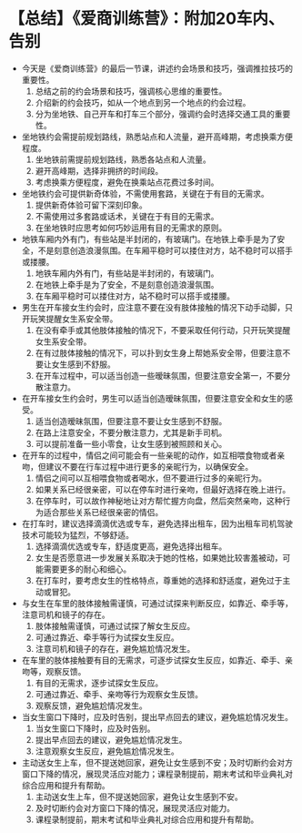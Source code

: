 # 【总结】《爱商训练营》：附加20车内、告别

-   今天是《爱商训练营》的最后一节课，讲述约会场景和技巧，强调推拉技巧的重要性。
    1.  总结之前的约会场景和技巧，强调核心思维的重要性。
    2.  介绍新的约会技巧，如从一个地点到另一个地点的约会过程。
    3.  分为坐地铁、自己开车和打车三个部分，强调约会时选择交通工具的重要性。
-   坐地铁约会需提前规划路线，熟悉站点和人流量，避开高峰期，考虑换乘方便程度。
    1.  坐地铁前需提前规划路线，熟悉各站点和人流量。
    2.  避开高峰期，选择非拥挤的时间段。
    3.  考虑换乘方便程度，避免在换乘站点花费过多时间。
-   坐地铁约会可提供新奇体验，不需使用套路，关键在于有目的无需求。
    1.  提供新奇体验可留下深刻印象。
    2.  不需使用过多套路或话术，关键在于有目的无需求。
    3.  在坐地铁时应思考如何巧妙运用有目的无需求的原则。
-   地铁车厢内外有门，有些站是半封闭的，有玻璃门。在地铁上牵手是为了安全，不是刻意创造浪漫氛围。在车厢平稳时可以搂住对方，站不稳时可以搭手或搂腰。
    1.  地铁车厢内外有门，有些站是半封闭的，有玻璃门。
    2.  在地铁上牵手是为了安全，不是刻意创造浪漫氛围。
    3.  在车厢平稳时可以搂住对方，站不稳时可以搭手或搂腰。
-   男生在开车接女生约会时，应注意不要在没有肢体接触的情况下动手动脚，只开玩笑提醒女生系安全带。
    1.  在没有牵手或其他肢体接触的情况下，不要采取任何行动，只开玩笑提醒女生系安全带。
    2.  在有过肢体接触的情况下，可以扑到女生身上帮她系安全带，但要注意不要让女生感到不舒服。
    3.  在开车过程中，可以适当创造一些暧昧氛围，但要注意安全第一，不要分散注意力。
-   在开车接女生约会时，男生可以适当创造暧昧氛围，但要注意安全和女生的感受。
    1.  适当创造暧昧氛围，但要注意不要让女生感到不舒服。
    2.  在路上注意安全，不要分散注意力，尤其是新手司机。
    3.  可以提前准备一些小零食，让女生感到被照顾和关心。
-   在开车的过程中，情侣之间可能会有一些亲昵的动作，如互相喂食物或者亲吻，但建议不要在行车过程中进行更多的亲昵行为，以确保安全。
    1.  情侣之间可以互相喂食物或者喝水，但不要进行过多的亲昵行为。
    2.  如果关系已经很亲密，可以在停车时进行亲吻，但最好选择在晚上进行。
    3.  在停车时，可以故作神秘地让对方帮忙握方向盘，然后突然亲吻，这种行为适合那些关系已经很亲密的情侣。
-   在打车时，建议选择滴滴优选或专车，避免选择出租车，因为出租车司机驾驶技术可能较为猛烈，不够舒适。
    1.  选择滴滴优选或专车，舒适度更高，避免选择出租车。
    2.  女生是否愿意进一步发展关系取决于她的性格，如果她比较害羞被动，可能需要更多的耐心和细心。
    3.  在打车时，要考虑女生的性格特点，尊重她的选择和舒适度，避免过于主动或冒犯。
-   与女生在车里的肢体接触需谨慎，可通过试探来判断反应，如靠近、牵手等，注意司机和镜子的存在。
    1.  肢体接触需谨慎，可通过试探了解女生反应。
    2.  可通过靠近、牵手等行为试探女生反应。
    3.  注意司机和镜子的存在，避免尴尬情况发生。
-   在车里的肢体接触要有目的无需求，可逐步试探女生反应，如靠近、牵手、亲吻等，观察反馈。
    1.  有目的无需求，逐步试探女生反应。
    2.  可通过靠近、牵手、亲吻等行为观察女生反馈。
    3.  观察反馈，避免尴尬情况发生。
-   当女生窗口下降时，应及时告别，提出早点回去的建议，避免尴尬情况发生。
    1.  当女生窗口下降时，应及时告别。
    2.  提出早点回去的建议，避免尴尬情况发生。
    3.  注意观察女生反应，避免尴尬情况发生。
-   主动送女生上车，但不提送她回家，避免让女生感到不安；及时切断约会对方窗口下降的情况，展现灵活应对能力；课程录制提前，期末考试和毕业典礼对综合应用和提升有帮助。 
    1.  主动送女生上车，但不提送她回家，避免让女生感到不安。
    2.  及时切断约会对方窗口下降的情况，展现灵活应对能力。
    3.  课程录制提前，期末考试和毕业典礼对综合应用和提升有帮助。